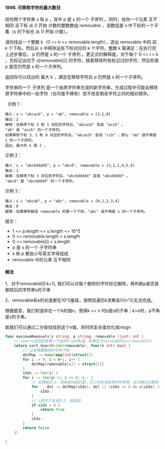 #### 1898. 可移除字符的最大数目
给你两个字符串 s 和 p ，其中 p 是 s 的一个 子序列 。同时，给你一个元素 互不相同 且下标 从 0 开始 计数的整数数组 removable ，该数组是 s 中下标的一个子集（s 的下标也 从 0 开始 计数）。

请你找出一个整数 k（0 <= k <= removable.length），选出 removable 中的 前 k 个下标，然后从 s 中移除这些下标对应的 k 个字符。整数 k 需满足：在执行完上述步骤后， p 仍然是 s 的一个 子序列 。更正式的解释是，对于每个 0 <= i < k ，先标记出位于 s[removable[i]] 的字符，接着移除所有标记过的字符，然后检查 p 是否仍然是 s 的一个子序列。

返回你可以找出的 最大 k ，满足在移除字符后 p 仍然是 s 的一个子序列。

字符串的一个 子序列 是一个由原字符串生成的新字符串，生成过程中可能会移除原字符串中的一些字符（也可能不移除）但不改变剩余字符之间的相对顺序。

 
示例 1：
```
输入：s = "abcacb", p = "ab", removable = [3,1,0]
输出：2
解释：在移除下标 3 和 1 对应的字符后，"abcacb" 变成 "accb" 。
"ab" 是 "accb" 的一个子序列。
如果移除下标 3、1 和 0 对应的字符后，"abcacb" 变成 "ccb" ，那么 "ab" 就不再是 s 的一个子序列。
因此，最大的 k 是 2 。
```
示例 2：
```
输入：s = "abcbddddd", p = "abcd", removable = [3,2,1,4,5,6]
输出：1
解释：在移除下标 3 对应的字符后，"abcbddddd" 变成 "abcddddd" 。
"abcd" 是 "abcddddd" 的一个子序列。
```
示例 3：
```
输入：s = "abcab", p = "abc", removable = [0,1,2,3,4]
输出：0
解释：如果移除数组 removable 的第一个下标，"abc" 就不再是 s 的一个子序列。
```

提示：

- 1 <= p.length <= s.length <= 10^5
- 0 <= removable.length < s.length
- 0 <= removable[i] < s.length
- p 是 s 的一个 子字符串
- s 和 p 都由小写英文字母组成
- removable 中的元素 互不相同

#### 解法
1、对于removable[0:k+1], 我们可以对每个删除的字符标记删除，再判断p是否是删除后的字符串s的子串

2、removable和s的长度都在10^5量级，很明显遍历k求解会O(n^2)无法完成。

根据题意，我们知道存在一个k的值n，使得k <= n 时p是s的子串；k>n时，p不再是s的子串。

故我们可以通过二分查找找到这个n值，将时间复杂度优化成nlogn
```go
func maximumRemovals(s string, p string, removable []int) int {
    // search返回的是第一个返回true的k值，如果全为false返回len(removable)
    return sort.Search(len(removable), func(k int) bool {
        // 记录需要删除的字符下标
        delMap := make(map[int]struct{})
        for i := 0; i < k+1; i++ {
            delMap[removable[i]] = struct{}{}
        }
        sIdx := len(s)-1
        for i := len(p)-1; i >= 0; i-- {
            // 如果能匹上，则继续向前匹配；匹上的标准是两字符相等，且没被标记删除
            for _, del := delMap[sIdx]; del || (sIdx >= 0 && s[sIdx] != p[i]); _, del = delMap[sIdx] {
                sIdx--
            }
            // s用完了还没匹上，就返回
            if sIdx < 0 {
                return true
            }
            sIdx--
        }
        return false
    }) 
    
}
```